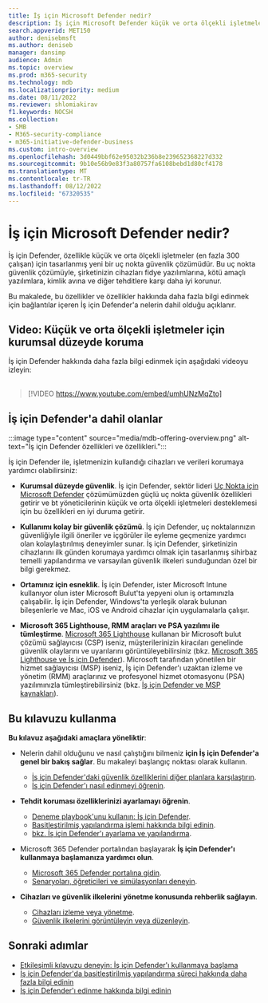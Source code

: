 ```yaml
---
title: İş için Microsoft Defender nedir?
description: İş için Microsoft Defender küçük ve orta ölçekli işletmeler için bir siber güvenlik çözümüdür. İş için Defender, cihazlarınız genelindeki tehditlere karşı koruma sağlar.
search.appverid: MET150
author: denisebmsft
ms.author: deniseb
manager: dansimp
audience: Admin
ms.topic: overview
ms.prod: m365-security
ms.technology: mdb
ms.localizationpriority: medium
ms.date: 08/11/2022
ms.reviewer: shlomiakirav
f1.keywords: NOCSH
ms.collection:
- SMB
- M365-security-compliance
- m365-initiative-defender-business
ms.custom: intro-overview
ms.openlocfilehash: 3d0449bbf62e95032b236b8e239652368227d332
ms.sourcegitcommit: 9b10e56b9e83f3a80757fa6108bebd1d80cf4178
ms.translationtype: MT
ms.contentlocale: tr-TR
ms.lasthandoff: 08/12/2022
ms.locfileid: "67320535"
---
```

# <a name="what-is-microsoft-defender-for-business"></a>İş için Microsoft Defender nedir?

İş için Defender, özellikle küçük ve orta ölçekli işletmeler (en fazla 300 çalışan) için tasarlanmış yeni bir uç nokta güvenlik çözümüdür. Bu uç nokta güvenlik çözümüyle, şirketinizin cihazları fidye yazılımlarına, kötü amaçlı yazılımlara, kimlik avına ve diğer tehditlere karşı daha iyi korunur. 

Bu makalede, bu özellikler ve özellikler hakkında daha fazla bilgi edinmek için bağlantılar içeren İş için Defender'a nelerin dahil olduğu açıklanır.


## <a name="video-enterprise-grade-protection-for-small--and-medium-sized-businesses"></a>Video: Küçük ve orta ölçekli işletmeler için kurumsal düzeyde koruma

İş için Defender hakkında daha fazla bilgi edinmek için aşağıdaki videoyu izleyin: <br/><br/>

> [!VIDEO https://www.youtube.com/embed/umhUNzMqZto]

## <a name="whats-included-with-defender-for-business"></a>İş için Defender'a dahil olanlar

:::image type="content" source="media/mdb-offering-overview.png" alt-text="İş için Defender özellikleri ve özellikleri.":::

İş için Defender ile, işletmenizin kullandığı cihazları ve verileri korumaya yardımcı olabilirsiniz:

- **Kurumsal düzeyde güvenlik**. İş için Defender, sektör lideri [Uç Nokta için Microsoft Defender](../defender-endpoint/microsoft-defender-endpoint.md) çözümümüzden güçlü uç nokta güvenlik özellikleri getirir ve bt yöneticilerinin küçük ve orta ölçekli işletmeleri desteklemesi için bu özellikleri en iyi duruma getirir.

- **Kullanımı kolay bir güvenlik çözümü**. İş için Defender, uç noktalarınızın güvenliğiyle ilgili öneriler ve içgörüler ile eyleme geçmenize yardımcı olan kolaylaştırılmış deneyimler sunar. İş için Defender, şirketinizin cihazlarını ilk günden korumaya yardımcı olmak için tasarlanmış sihirbaz temelli yapılandırma ve varsayılan güvenlik ilkeleri sunduğundan özel bir bilgi gerekmez.

- **Ortamınız için esneklik**. İş için Defender, ister Microsoft Intune kullanıyor olun ister Microsoft Bulut'ta yepyeni olun iş ortamınızla çalışabilir. İş için Defender, Windows'ta yerleşik olarak bulunan bileşenlerle ve Mac, iOS ve Android cihazlar için uygulamalarla çalışır.

- **Microsoft 365 Lighthouse, RMM araçları ve PSA yazılımı ile tümleştirme**. [Microsoft 365 Lighthouse](../../lighthouse/m365-lighthouse-overview.md) kullanan bir Microsoft bulut çözümü sağlayıcısı (CSP) iseniz, müşterilerinizin kiracıları genelinde güvenlik olaylarını ve uyarılarını görüntüleyebilirsiniz (bkz. [Microsoft 365 Lighthouse ve İş için Defender](mdb-lighthouse-integration.md)). Microsoft tarafından yönetilen bir hizmet sağlayıcısı (MSP) iseniz, İş için Defender'ı uzaktan izleme ve yönetim (RMM) araçlarınız ve profesyonel hizmet otomasyonu (PSA) yazılımınızla tümleştirebilirsiniz (bkz. [İş için Defender ve MSP kaynakları](mdb-partners.md)).

## <a name="how-to-use-this-guide"></a>Bu kılavuzu kullanma

**Bu kılavuz aşağıdaki amaçlara yöneliktir**:

- Nelerin dahil olduğunu ve nasıl çalıştığını bilmeniz **için İş için Defender'a genel bir bakış sağlar**. Bu makaleyi başlangıç noktası olarak kullanın.
   - [İş için Defender'daki güvenlik özelliklerini diğer planlara karşılaştırın](compare-mdb-m365-plans.md).
   - [İş için Defender'ı nasıl edinmeyi öğrenin](get-defender-business.md).

- **Tehdit koruması özelliklerinizi ayarlamayı öğrenin**. 
   - [Deneme playbook'unu kullanın: İş için Defender](trial-playbook-defender-business.md).
   - [Basitleştirilmiş yapılandırma işlemi hakkında bilgi edinin](mdb-simplified-configuration.md).
   - [bkz. İş için Defender'ı ayarlama ve yapılandırma](mdb-setup-configuration.md).

- Microsoft 365 Defender portalından başlayarak **İş için Defender'ı kullanmaya başlamanıza yardımcı olun**. 
   - [Microsoft 365 Defender portalına gidin](mdb-get-started.md).
   - [Senaryoları, öğreticileri ve simülasyonları deneyin](mdb-tutorials.md).

- **Cihazları ve güvenlik ilkelerini yönetme konusunda rehberlik sağlayın**.
   - [Cihazları izleme veya yönetme](mdb-manage-devices.md).
   - [Güvenlik ilkelerini görüntüleyin veya düzenleyin](mdb-view-edit-policies.md).

## <a name="next-steps"></a>Sonraki adımlar

- [Etkileşimli kılavuzu deneyin: İş için Defender'ı kullanmaya başlama](https://aka.ms/MDB-GetStartedGuide)
- [İş için Defender'da basitleştirilmiş yapılandırma süreci hakkında daha fazla bilgi edinin](mdb-simplified-configuration.md)
- [İş için Defender'ı edinme hakkında bilgi edinin](get-defender-business.md)
